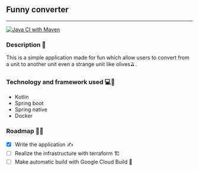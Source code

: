 ## Funny converter
___
[![Java CI with Maven](https://github.com/nico-iaco/funny-converter-be/actions/workflows/maven.yml/badge.svg?branch=main)](https://github.com/nico-iaco/funny-converter-be/actions/workflows/maven.yml)

### Description 📝
This is a simple application made for fun which allow users to convert from a unit to another unit even a strange unit like olives🫒.

### Technology and framework used 💻🧪
- Kotlin
- Spring boot
- Spring native
- Docker

### Roadmap 🚀🏁
- [x] Write the application ✍️
- [ ] Realize the infrastructure with terraform 🏗️
- [ ] Make automatic build with Google Cloud Build 🔁